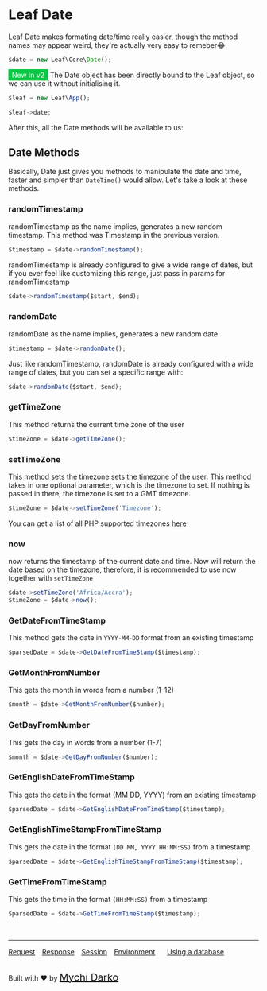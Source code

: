 # Leaf Date
Leaf Date makes formating date/time really easier, though the method names may appear weird, they're actually very easy to remeber😂

```js
$date = new Leaf\Core\Date();
```

<span style="background: rgb(11, 200, 70); color: white; padding: 3px 7px; font-size: 14px;">New in v2</span> The Date object has been directly bound to the Leaf object, so we can use it without initialising it.

```js
$leaf = new Leaf\App();

$leaf->date;
```

After this, all the Date methods will be available to us:

## Date Methods
Basically, Date just gives you methods to manipulate the date and time, faster and simpler than `DateTime()` would allow. Let's take a look at these methods.

### randomTimestamp
randomTimestamp as the name implies, generates a new random timestamp. This method was Timestamp in the previous version.

```js
$timestamp = $date->randomTimestamp();
```

randomTimestamp is already configured to give a wide range of dates, but if you ever feel like customizing this range, just pass in params for randomTimestamp
```js
$date->randomTimestamp($start, $end);
```

### randomDate
randomDate as the name implies, generates a new random date.

```js
$timestamp = $date->randomDate();
```

Just like randomTimestamp, randomDate is already configured with a wide range of dates, but you can set a specific range with:

```js
$date->randomDate($start, $end);
```

### getTimeZone
This method returns the current time zone of the user

```js
$timeZone = $date->getTimeZone();
```

### setTimeZone
This method sets the timezone sets the timezone of the user. This method takes in one optional parameter, which is the timezone to set. If nothing is passed in there, the timezone is set to a GMT timezone.

```js
$timeZone = $date->setTimeZone('Timezone');
```

You can get a list of all PHP supported timezones [here](https://www.w3schools.com/php/php_ref_timezones.asp)

### now
now returns the timestamp of the current date and time. Now will return the date based on the timezone, therefore, it is recommended to use now together with `setTimeZone`

```js
$date->setTimeZone('Africa/Accra');
$timeZone = $date->now();
```

### GetDateFromTimeStamp
This method gets the date in `YYYY-MM-DD` format from an existing timestamp

```js
$parsedDate = $date->GetDateFromTimeStamp($timestamp);
```

### GetMonthFromNumber
This gets the month in words from a number (1-12)

```js
$month = $date->GetMonthFromNumber($number);
```

### GetDayFromNumber
This gets the day in words from a number (1-7)

```js
$month = $date->GetDayFromNumber($number);
```

### GetEnglishDateFromTimeStamp
This gets the date in the format (MM DD, YYYY) from an existing timestamp

```js
$parsedDate = $date->GetEnglishDateFromTimeStamp($timestamp);
```

### GetEnglishTimeStampFromTimeStamp
This gets the date in the format `(DD MM, YYYY HH:MM:SS)` from a timestamp

```js
$parsedDate = $date->GetEnglishTimeStampFromTimeStamp($timestamp);
```

### GetTimeFromTimeStamp
This gets the time in the format `(HH:MM:SS)` from a timestamp

```js
$parsedDate = $date->GetTimeFromTimeStamp($timestamp);
```

<br>
<hr>

<a href="#/2.0/http/request" style="margin: 0px">Request</a>
<a href="#/2.0/http/response" style="margin: 0px 10px;">Response</a>
<a href="#/2.0/http/session" style="margin: 0px; 10px;">Session</a>
<a href="#/2.0/environment" style="margin: 0px 10px;">Environment</a>
<a href="#/2.0/database" style="margin: 0px 10px;">Using a database</a>

<br>
Built with ❤ by <a href="https://mychi.netlify.com" style="font-size: 20px; color: #111;" target="_blank">Mychi Darko</a>